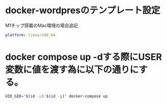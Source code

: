 # docker-wordpresのテンプレート設定

M1チップ搭載のMac環境の場合追記
```yml:docker-compose.yml
platform: linux/x86_64
```

# docker compose up -dする際にUSER変数に値を渡す為に以下の通りにする。
```sh
UID_GID="$(id -u):$(id -g)" docker-compose up
```